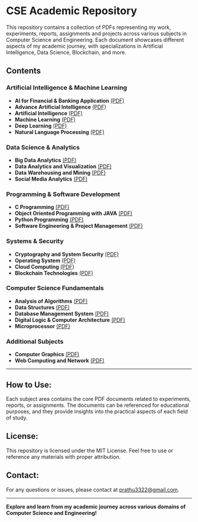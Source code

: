 # CSE Academic Repository

This repository contains a collection of PDFs representing my work, experiments, reports, assignments and projects across various subjects in Computer Science and Engineering. Each document showcases different aspects of my academic journey, with specializations in Artificial Intelligence, Data Science, Blockchain, and more.

## Contents

### Artificial Intelligence & Machine Learning
- **AI for Financial & Banking Application** [(PDF)](https://github.com/PrathameshPC77/academic_cse/blob/main/AI%20for%20Financial%20%26%20Banking%20Application.pdf)
- **Advance Artificial Intelligence** [(PDF)](https://github.com/PrathameshPC77/academic_cse/blob/main/Advance%20Artificial%20Intelligence.pdf)
- **Artificial Intelligence** [(PDF)](https://github.com/PrathameshPC77/academic_cse/blob/main/Artificial%20Intelligence.pdf)
- **Machine Learning** [(PDF)](https://github.com/PrathameshPC77/academic_cse/blob/main/Machine%20Learning.pdf)
- **Deep Learning** [(PDF)](https://github.com/PrathameshPC77/academic_cse/blob/main/Deep%20Learning.pdf)
- **Natural Language Processing** [(PDF)](https://github.com/PrathameshPC77/academic_cse/blob/main/Natural%20Language%20Processing.pdf)

### Data Science & Analytics
- **Big Data Analytics** [(PDF)](https://github.com/PrathameshPC77/academic_cse/blob/main/Big%20Data%20Analytics.pdf)
- **Data Analytics and Visualization** [(PDF)](https://github.com/PrathameshPC77/academic_cse/blob/main/Data%20Analytics%20and%20Visualization.pdf)
- **Data Warehousing and Mining** [(PDF)](https://github.com/PrathameshPC77/academic_cse/blob/main/Data%20Warehousing%20and%20Mining.pdf)
- **Social Media Analytics** [(PDF)](https://github.com/PrathameshPC77/academic_cse/blob/main/Social%20Media%20Analytics.pdf)

### Programming & Software Development
- **C Programming** [(PDF)](https://github.com/PrathameshPC77/academic_cse/blob/main/C%20programming.pdf)
- **Object Oriented Programming with JAVA** [(PDF)](https://github.com/PrathameshPC77/academic_cse/blob/main/Object%20Oriented%20Programming%20with%20JAVA.pdf)
- **Python Programming** [(PDF)](https://github.com/PrathameshPC77/academic_cse/blob/main/Python%20Programming.pdf)
- **Software Engineering & Project Management** [(PDF)](https://github.com/PrathameshPC77/academic_cse/blob/main/Software%20Engg%20%26%20Project%20Management.pdf)

### Systems & Security
- **Cryptography and System Security** [(PDF)](https://github.com/PrathameshPC77/academic_cse/blob/main/Cryptography%20and%20System%20Security.pdf)
- **Operating System** [(PDF)](https://github.com/PrathameshPC77/academic_cse/blob/main/Operating%20System.pdf)
- **Cloud Computing** [(PDF)](https://github.com/PrathameshPC77/academic_cse/blob/main/Cloud%20Computing.pdf)
- **Blockchain Technologies** [(PDF)](https://github.com/PrathameshPC77/academic_cse/blob/main/Blockchain%20Technologies.pdf)
  
### Computer Science Fundamentals
- **Analysis of Algorithms** [(PDF)](https://github.com/PrathameshPC77/academic_cse/blob/main/Analysis%20of%20Algorithms.pdf)
- **Data Structures** [(PDF)](https://github.com/PrathameshPC77/academic_cse/blob/main/Data%20Structure.pdf)
- **Database Management System** [(PDF)](https://github.com/PrathameshPC77/academic_cse/blob/main/Database%20Management%20System.pdf)
- **Digital Logic & Computer Architecture** [(PDF)](https://github.com/PrathameshPC77/academic_cse/blob/main/Digital%20Logic%20%26%20Computer%20Architecture.pdf)
- **Microprocessor** [(PDF)](https://github.com/PrathameshPC77/academic_cse/blob/main/Microprocessor.pdf)

### Additional Subjects
- **Computer Graphics** [(PDF)](https://github.com/PrathameshPC77/academic_cse/blob/main/Computer%20Graphics.pdf)
- **Web Computing and Network** [(PDF)](https://github.com/PrathameshPC77/academic_cse/blob/main/Web%20Computing%20and%20Network.pdf)

---

## How to Use:
Each subject area contains the core PDF documents related to experiments, reports, or assignments. The documents can be referenced for educational purposes, and they provide insights into the practical aspects of each field of study.

## License:
This repository is licensed under the MIT License. Feel free to use or reference any materials with proper attribution.

## Contact:
For any questions or issues, please contact at prathu3322@gmail.com.

---

**Explore and learn from my academic journey across various domains of Computer Science and Engineering!**
